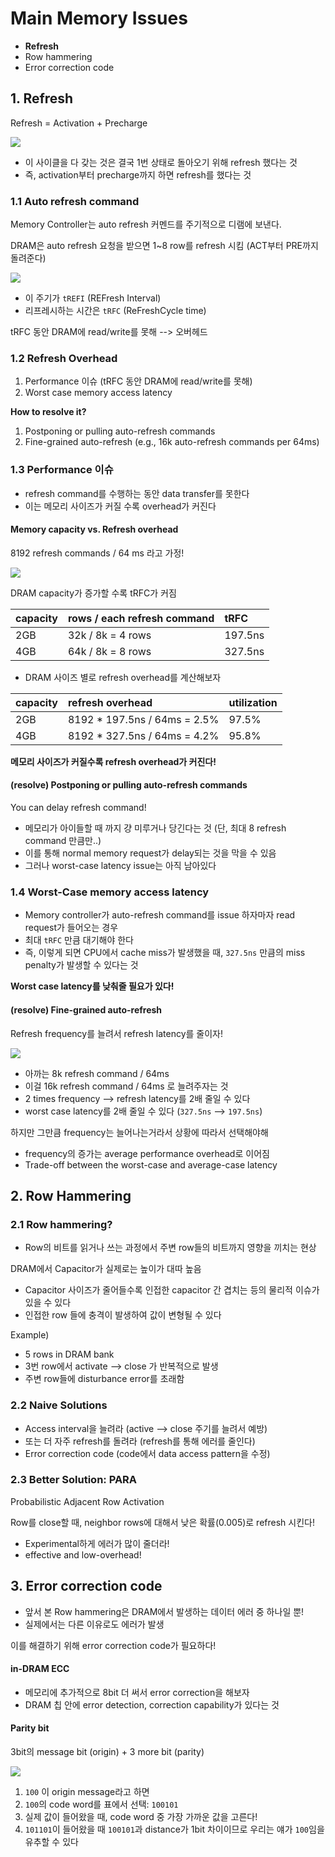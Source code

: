 # Main Memory Issues

- **Refresh**
- Row hammering
- Error correction code

## 1. Refresh

Refresh = Activation + Precharge

![](./img/042302.png)

- 이 사이클을 다 갖는 것은 결국 1번 상태로 돌아오기 위해 refresh 했다는 것
- 즉, activation부터 precharge까지 하면 refresh를 했다는 것

### 1.1 Auto refresh command

Memory Controller는 auto refresh 커멘드를 주기적으로 디램에 보낸다.

DRAM은 auto refresh 요청을 받으면 1~8 row를 refresh 시킴 (ACT부터 PRE까지 돌려준다)

![](./img/042306.png)

- 이 주기가 `tREFI` (REFresh Interval)
- 리프레시하는 시간은 `tRFC` (ReFreshCycle time)

tRFC 동안 DRAM에 read/write를 못해 --> 오버헤드

### 1.2 Refresh Overhead

1. Performance 이슈 (tRFC 동안 DRAM에 read/write를 못해)
2. Worst case memory access latency

**How to resolve it?**
1. Postponing or pulling auto-refresh commands
2. Fine-grained auto-refresh (e.g., 16k auto-refresh commands per 64ms)

### 1.3 Performance 이슈

- refresh command를 수행하는 동안 data transfer를 못한다
- 이는 메모리 사이즈가 커질 수록 overhead가 커진다

#### Memory capacity vs. Refresh overhead

8192 refresh commands / 64 ms 라고 가정!

![](./img/042307.png)

DRAM capacity가 증가할 수록 tRFC가 커짐

| capacity | rows / each refresh command | tRFC |
| :--- | :--- | :--- |
| 2GB | 32k / 8k = 4 rows | 197.5ns |
| 4GB | 64k / 8k = 8 rows | 327.5ns |

- DRAM 사이즈 별로 refresh overhead를 계산해보자

| capacity | refresh overhead | utilization |
| :------------- | :------------- | :--- |
| 2GB | 8192 * 197.5ns / 64ms = 2.5% | 97.5% |
| 4GB | 8192 * 327.5ns / 64ms = 4.2% | 95.8% |

**메모리 사이즈가 커질수록 refresh overhead가 커진다!**

#### (resolve) Postponing or pulling auto-refresh commands

You can delay refresh command!

- 메모리가 아이들할 때 까지 걍 미루거나 당긴다는 것 (단, 최대 8 refresh command 만큼만..)
- 이를 통해 normal memory request가 delay되는 것을 막을 수 있음
- 그러나 worst-case latency issue는 아직 남아있다

### 1.4 Worst-Case memory access latency

- Memory controller가 auto-refresh command를 issue 하자마자 read request가 들어오는 경우
- 최대 `tRFC` 만큼 대기해야 한다
- 즉, 이렇게 되면 CPU에서 cache miss가 발생했을 때, `327.5ns` 만큼의 miss penalty가 발생할 수 있다는 것

**Worst case latency를 낮춰줄 필요가 있다!**

#### (resolve) Fine-grained auto-refresh

Refresh frequency를 늘려서 refresh latency를 줄이자!

![](./img/042309.png)

- 아까는 8k refresh command / 64ms
- 이걸 16k refresh command / 64ms 로 늘려주자는 것
- 2 times frequency --> refresh latency를 2배 줄일 수 있다
- worst case latency를 2배 줄일 수 있다 (`327.5ns` --> `197.5ns`)

하지만 그만큼 frequency는 늘어나는거라서 상황에 따라서 선택해야해
- frequency의 증가는 average performance overhead로 이어짐
- Trade-off between the worst-case and average-case latency

## 2. Row Hammering

### 2.1 Row hammering?
- Row의 비트를 읽거나 쓰는 과정에서 주변 row들의 비트까지 영향을 끼치는 현상

DRAM에서 Capacitor가 실제로는 높이가 대따 높음
- Capacitor 사이즈가 줄어들수록 인접한 capacitor 간 겹치는 등의 물리적 이슈가 있을 수 있다
- 인접한 row 들에 충격이 발생하여 값이 변형될 수 있다

Example)
- 5 rows in DRAM bank
- 3번 row에서 activate --> close 가 반복적으로 발생
- 주변 row들에 disturbance error를 초래함

### 2.2 Naive Solutions

- Access interval을 늘려라 (active --> close 주기를 늘려서 예방)
- 또는 더 자주 refresh를 돌려라 (refresh를 통해 에러를 줄인다)
- Error correction code (code에서 data access pattern을 수정)

### 2.3 Better Solution: PARA

Probabilistic Adjacent Row Activation

Row를 close할 때, neighbor rows에 대해서 낮은 확률(0.005)로 refresh 시킨다!

- Experimental하게 에러가 많이 줄더라!
- effective and low-overhead!

## 3. Error correction code

- 앞서 본 Row hammering은 DRAM에서 발생하는 데이터 에러 중 하나일 뿐!
- 실제에서는 다른 이유로도 에러가 발생

이를 해결하기 위해 error correction code가 필요하다!

#### in-DRAM ECC

- 메모리에 추가적으로 8bit 더 써서 error correction을 해보자
- DRAM 칩 안에 error detection, correction capability가 있다는 것

#### Parity bit

3bit의 message bit (origin) + 3 more bit (parity)

![](./img/042310.png)

1. `100` 이 origin message라고 하면
2. `100`의 code word를 표에서 선택: `100101`
3. 실제 값이 들어왔을 때, code word 중 가장 가까운 값을 고른다!
4. `101101`이 들어왔을 때 `100101`과 distance가 1bit 차이이므로 우리는 얘가 `100`임을 유추할 수 있다
